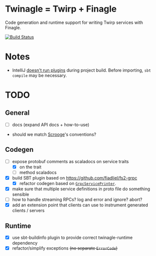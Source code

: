 # Twinagle = Twirp + Finagle

Code generation and runtime support for writing Twirp services with Finagle.

[![Build Status](https://travis-ci.org/soundcloud/twinagle.svg?branch=master)](https://travis-ci.org/soundcloud/twinagle)

# Notes

* IntelliJ [doesn't run plugins][intellij] during project build. Before importing,
 `sbt compile` may be necessary. 

# TODO

## General

* [ ] docs (expand API docs + how-to-use)
* should we match [Scrooge](https://twitter.github.io/scrooge/Finagle.html#creating-a-server)'s conventions?

## Codegen
* [ ] expose protobuf comments as scaladocs on service traits
  - [x] on the trait
  - [ ] method scaladocs
* [x] build SBT plugin based on https://github.com/fiadliel/fs2-grpc
  - [x] refactor codegen based on [`GrpcServicePrinter`][GrpcServicePrinter]. 
* [x] make sure that multiple service definitions in proto file do something sensible
* [ ] how to handle streaming RPCs? log and error and ignore? abort?
* [x] add an extension point that clients can use to instrument generated clients / servers

## Runtime

* [x] use sbt-buildinfo plugin to provide correct twinagle-runtime dependency
* [x] refactor/simplify exceptions ~~(no separate `ErrorCode`)~~

[intellij]: https://intellij-support.jetbrains.com/hc/en-us/community/posts/206825945-sbt-tasks-as-part-of-the-normal-build
[GrpcServicePrinter]: https://github.com/scalapb/ScalaPB/blob/master/compiler-plugin/src/main/scala/scalapb/compiler/GrpcServicePrinter.scala
